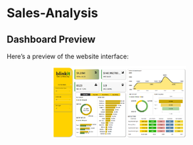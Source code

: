 # Sales-Analysis
## Dashboard Preview  
Here’s a preview of the website interface:  

<p align="center">
  <img src="New folder/preview.png" alt="Dashboard" width="300">
 
</p>
